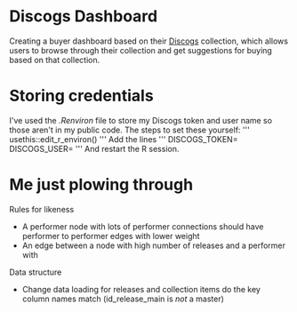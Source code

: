 # Discogs Dashboard

Creating a buyer dashboard based on their [Discogs](https://www.discogs.com) collection, which allows users to browse through their collection and get suggestions for buying based on that collection.

# Storing credentials

I've used the _.Renviron_ file to store my Discogs token and user name so those aren't in my public code. The steps to set these yourself:
'''
usethis::edit_r_environ()
'''
Add the lines
'''
DISCOGS_TOKEN=<your-token>
DISCOGS_USER=<your-user-name>
'''
And restart the R session.

# Me just plowing through

Rules for likeness
* A performer node with lots of performer connections should have performer to performer edges with lower weight
* An edge between a node with high number of releases and a performer with

Data structure
* Change data loading for releases and collection items do the key column names match (id_release_main is *not* a master)